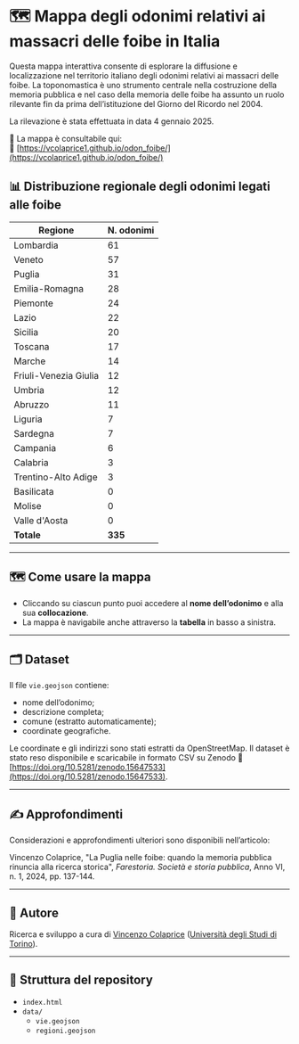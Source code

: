 # 🗺️ Mappa degli odonimi relativi ai massacri delle foibe in Italia

Questa mappa interattiva consente di esplorare la diffusione e localizzazione nel territorio italiano degli odonimi relativi ai massacri delle foibe. La toponomastica è uno strumento centrale nella costruzione della memoria pubblica e nel caso della memoria delle foibe ha assunto un ruolo rilevante fin da prima dell’istituzione del Giorno del Ricordo nel 2004.

La rilevazione è stata effettuata in data 4 gennaio 2025.

📍 La mappa è consultabile qui:  
🔗 [https://vcolaprice1.github.io/odon_foibe/](https://vcolaprice1.github.io/odon_foibe/)

## 📊 Distribuzione regionale degli odonimi legati alle foibe

| Regione                 | N. odonimi |
|-------------------------|------------|
| Lombardia               | 61         |
| Veneto                  | 57         |
| Puglia                  | 31         |
| Emilia-Romagna          | 28         |
| Piemonte                | 24         |
| Lazio                   | 22         |
| Sicilia                 | 20         |
| Toscana                 | 17         |
| Marche                  | 14         |
| Friuli-Venezia Giulia   | 12         |
| Umbria                  | 12         |
| Abruzzo                 | 11         |
| Liguria                 | 7          |
| Sardegna                | 7          |
| Campania                | 6          |
| Calabria                | 3          |
| Trentino-Alto Adige     | 3          |
| Basilicata              | 0          |
| Molise                  | 0          |
| Valle d'Aosta           | 0          |
| **Totale**              | **335**    |

---

## 🗺️ Come usare la mappa

- Cliccando su ciascun punto puoi accedere al **nome dell’odonimo** e alla sua **collocazione**.
- La mappa è navigabile anche attraverso la **tabella** in basso a sinistra.
---

## 🗂️ Dataset

Il file `vie.geojson` contiene:

- nome dell’odonimo;
- descrizione completa;
- comune (estratto automaticamente);
- coordinate geografiche.

Le coordinate e gli indirizzi sono stati estratti da OpenStreetMap. Il dataset è stato reso disponibile e scaricabile in formato CSV su Zenodo 🔗 [https://doi.org/10.5281/zenodo.15647533](https://doi.org/10.5281/zenodo.15647533).

---

## ✍️ Approfondimenti

Considerazioni e approfondimenti ulteriori sono disponibili nell’articolo:

Vincenzo Colaprice, "La Puglia nelle foibe: quando la memoria pubblica rinuncia alla ricerca storica", *Farestoria. Società e storia pubblica*, Anno VI, n. 1, 2024, pp. 137-144.

---

## 👤 Autore

Ricerca e sviluppo a cura di [Vincenzo Colaprice](https://www.sissco.it/soci/colaprice-vincenzo/) ([Università degli Studi di Torino](https://www.dipstudistorici.unito.it/do/docenti.pl/Show?_id=vcolapri#tab-profilo)).

---

## 📁 Struttura del repository

- `index.html`
- `data/`
  - `vie.geojson`
  - `regioni.geojson`

